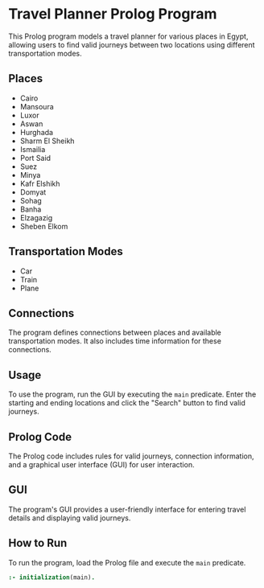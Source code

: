 # Travel Planner Prolog Program

This Prolog program models a travel planner for various places in Egypt, allowing users to find valid journeys between two locations using different transportation modes.

## Places

- Cairo
- Mansoura
- Luxor
- Aswan
- Hurghada
- Sharm El Sheikh
- Ismailia
- Port Said
- Suez
- Minya
- Kafr Elshikh
- Domyat
- Sohag
- Banha
- Elzagazig
- Sheben Elkom

## Transportation Modes

- Car
- Train
- Plane

## Connections

The program defines connections between places and available transportation modes. It also includes time information for these connections.

## Usage

To use the program, run the GUI by executing the `main` predicate. Enter the starting and ending locations and click the "Search" button to find valid journeys.

## Prolog Code

The Prolog code includes rules for valid journeys, connection information, and a graphical user interface (GUI) for user interaction.

## GUI

The program's GUI provides a user-friendly interface for entering travel details and displaying valid journeys.

## How to Run

To run the program, load the Prolog file and execute the `main` predicate.

```prolog
:- initialization(main).
